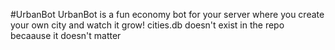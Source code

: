#UrbanBot
UrbanBot is a fun economy bot for your server where you create your own city and watch it grow!
cities.db doesn't exist in the repo becaause it doesn't matter
